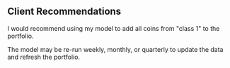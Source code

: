 ## Client Recommendations

I would recommend using my model to add all coins from "class 1" to the portfolio. 

The model may be re-run weekly, monthly, or quarterly to update the data and refresh the portfolio.